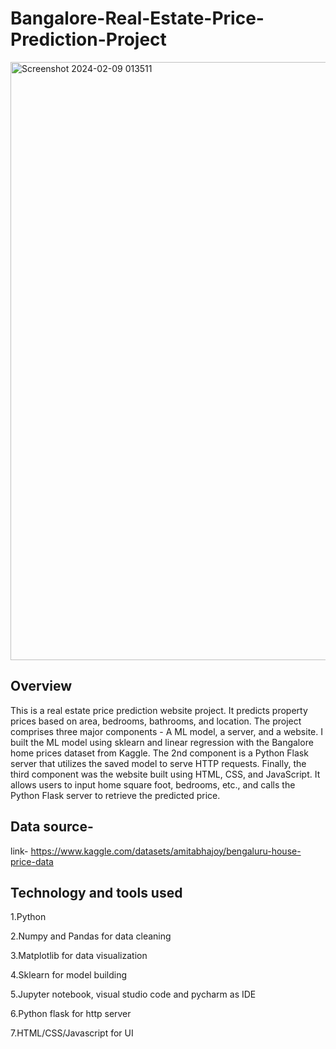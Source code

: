 
# Bangalore-Real-Estate-Price-Prediction-Project

<img width="957" alt="Screenshot 2024-02-09 013511" src="https://github.com/Rima-tech/-Bangalore-Real-Estate-Price-Prediction-Project/assets/56336493/2832c6b8-39ee-4f37-ac2c-d48d3953a290">


## Overview
This is a real estate price prediction website project. It predicts property prices based on area, bedrooms, bathrooms, and location. The project comprises three major components - A ML model, a server, and a website. I built the  ML model using sklearn and linear regression with the Bangalore home prices dataset from Kaggle. The 2nd component is a Python Flask server that utilizes the saved model to serve HTTP requests. Finally, the third component was the website built using HTML, CSS, and JavaScript. It allows users to input home square foot, bedrooms, etc., and calls the Python Flask server to retrieve the predicted price.

## Data source-
link- https://www.kaggle.com/datasets/amitabhajoy/bengaluru-house-price-data

## Technology and tools  used
1.Python

2.Numpy and Pandas for data cleaning

3.Matplotlib for data visualization

4.Sklearn for model building

5.Jupyter notebook, visual studio code and pycharm as IDE

6.Python flask for http server

7.HTML/CSS/Javascript for UI
